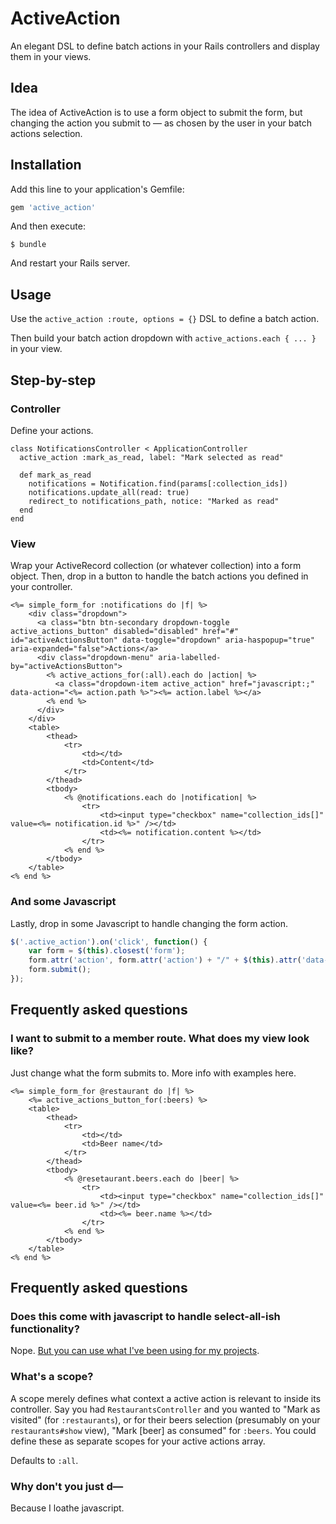 # ActiveAction

An elegant DSL to define batch actions in your Rails controllers and display them in your views.

## Idea

The idea of ActiveAction is to use a form object to submit the form, but changing the action you submit to — as chosen by the user in your batch actions selection.

## Installation

Add this line to your application's Gemfile:

```ruby
gem 'active_action'
```

And then execute:

    $ bundle

And restart your Rails server.

## Usage

Use the `active_action :route, options = {}` DSL to define a batch action.

Then build your batch action dropdown with `active_actions.each { ... }` in your view.

## Step-by-step

### Controller

Define your actions.

    class NotificationsController < ApplicationController  
      active_action :mark_as_read, label: "Mark selected as read"
      
      def mark_as_read
        notifications = Notification.find(params[:collection_ids])
        notifications.update_all(read: true)
        redirect_to notifications_path, notice: "Marked as read"
      end
    end
 
### View
    
Wrap your ActiveRecord collection (or whatever collection) into a form object. Then, drop in a button to handle the batch actions you defined in your controller.

```erbruby
<%= simple_form_for :notifications do |f| %>
    <div class="dropdown">
      <a class="btn btn-secondary dropdown-toggle active_actions_button" disabled="disabled" href="#" id="activeActionsButton" data-toggle="dropdown" aria-haspopup="true" aria-expanded="false">Actions</a>
      <div class="dropdown-menu" aria-labelled-by="activeActionsButton">
        <% active_actions_for(:all).each do |action| %>
          <a class="dropdown-item active_action" href="javascript:;" data-action="<%= action.path %>"><%= action.label %></a>
        <% end %>
      </div>
    </div>
    <table>
        <thead>
            <tr>
                <td></td>
                <td>Content</td>
            </tr>
        </thead>
        <tbody>
            <% @notifications.each do |notification| %>
                <tr>
                    <td><input type="checkbox" name="collection_ids[]" value=<%= notification.id %>" /></td>
                    <td><%= notification.content %></td>
                </tr>
            <% end %>
        </tbody>
    </table>
<% end %>
```    

### And some Javascript

Lastly, drop in some Javascript to handle changing the form action.

```javascript
$('.active_action').on('click', function() {
    var form = $(this).closest('form');
    form.attr('action', form.attr('action') + "/" + $(this).attr('data-action'));
    form.submit();
});
```
    
## Frequently asked questions

### I want to submit to a member route. What does my view look like?

Just change what the form submits to. More info with examples here.

```erbruby
<%= simple_form_for @restaurant do |f| %>
    <%= active_actions_button_for(:beers) %>
    <table>
        <thead>
            <tr>
                <td></td>
                <td>Beer name</td>
            </tr>
        </thead>
        <tbody>
            <% @resetaurant.beers.each do |beer| %>
                <tr>
                    <td><input type="checkbox" name="collection_ids[]" value=<%= beer.id %>" /></td>
                    <td><%= beer.name %></td>
                </tr>
            <% end %>
        </tbody>
    </table>
<% end %>
```

## Frequently asked questions

### Does this come with javascript to handle select-all-ish functionality? 

Nope. [But you can use what I've been using for my projects](https://github.com/joshmn/active_action/wiki/Drop-in-javascript-for-your-tables).

### What's a scope?

A scope merely defines what context a active action is relevant to inside its controller. Say you had `RestaurantsController` and you wanted to "Mark as visited" (for `:restaurants`), or for their beers selection (presumably on your `restaurants#show` view), "Mark [beer] as consumed" for `:beers`. You could define these as separate scopes for your active actions array. 

Defaults to `:all`.

### Why don't you just d—

Because I loathe javascript.
